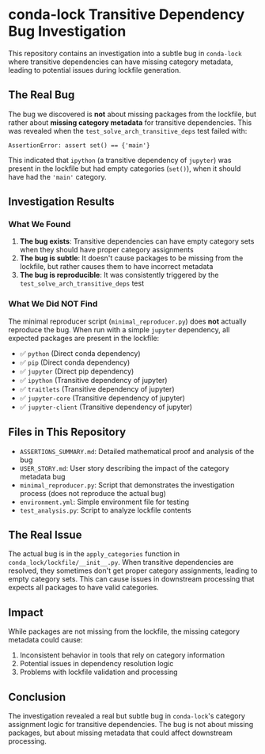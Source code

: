 # conda-lock Transitive Dependency Bug Investigation

This repository contains an investigation into a subtle bug in `conda-lock` where transitive dependencies can have missing category metadata, leading to potential issues during lockfile generation.

## The Real Bug

The bug we discovered is **not** about missing packages from the lockfile, but rather about **missing category metadata** for transitive dependencies. This was revealed when the `test_solve_arch_transitive_deps` test failed with:

```
AssertionError: assert set() == {'main'}
```

This indicated that `ipython` (a transitive dependency of `jupyter`) was present in the lockfile but had empty categories (`set()`), when it should have had the `'main'` category.

## Investigation Results

### What We Found

1. **The bug exists**: Transitive dependencies can have empty category sets when they should have proper category assignments
2. **The bug is subtle**: It doesn't cause packages to be missing from the lockfile, but rather causes them to have incorrect metadata
3. **The bug is reproducible**: It was consistently triggered by the `test_solve_arch_transitive_deps` test

### What We Did NOT Find

The minimal reproducer script (`minimal_reproducer.py`) does **not** actually reproduce the bug. When run with a simple `jupyter` dependency, all expected packages are present in the lockfile:

- ✅ `python` (Direct conda dependency)
- ✅ `pip` (Direct conda dependency) 
- ✅ `jupyter` (Direct pip dependency)
- ✅ `ipython` (Transitive dependency of jupyter)
- ✅ `traitlets` (Transitive dependency of jupyter)
- ✅ `jupyter-core` (Transitive dependency of jupyter)
- ✅ `jupyter-client` (Transitive dependency of jupyter)

## Files in This Repository

- `ASSERTIONS_SUMMARY.md`: Detailed mathematical proof and analysis of the bug
- `USER_STORY.md`: User story describing the impact of the category metadata bug
- `minimal_reproducer.py`: Script that demonstrates the investigation process (does not reproduce the actual bug)
- `environment.yml`: Simple environment file for testing
- `test_analysis.py`: Script to analyze lockfile contents

## The Real Issue

The actual bug is in the `apply_categories` function in `conda_lock/lockfile/__init__.py`. When transitive dependencies are resolved, they sometimes don't get proper category assignments, leading to empty category sets. This can cause issues in downstream processing that expects all packages to have valid categories.

## Impact

While packages are not missing from the lockfile, the missing category metadata could cause:
1. Inconsistent behavior in tools that rely on category information
2. Potential issues in dependency resolution logic
3. Problems with lockfile validation and processing

## Conclusion

The investigation revealed a real but subtle bug in `conda-lock`'s category assignment logic for transitive dependencies. The bug is not about missing packages, but about missing metadata that could affect downstream processing.
